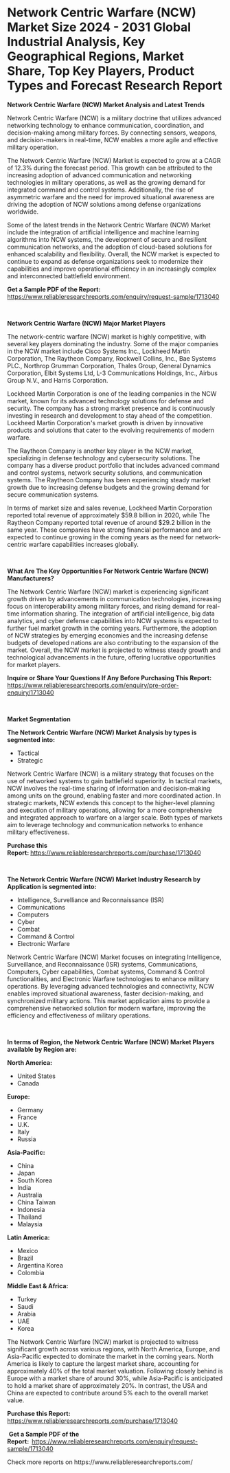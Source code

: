 <p><h1>Network Centric Warfare (NCW) Market Size 2024 - 2031 Global Industrial Analysis, Key Geographical Regions, Market Share, Top Key Players, Product Types and Forecast Research Report</h1></p><p><strong>Network Centric Warfare (NCW) Market Analysis and Latest Trends</strong></p>
<p><p>Network Centric Warfare (NCW) is a military doctrine that utilizes advanced networking technology to enhance communication, coordination, and decision-making among military forces. By connecting sensors, weapons, and decision-makers in real-time, NCW enables a more agile and effective military operation.</p><p>The Network Centric Warfare (NCW) Market is expected to grow at a CAGR of 12.3% during the forecast period. This growth can be attributed to the increasing adoption of advanced communication and networking technologies in military operations, as well as the growing demand for integrated command and control systems. Additionally, the rise of asymmetric warfare and the need for improved situational awareness are driving the adoption of NCW solutions among defense organizations worldwide.</p><p>Some of the latest trends in the Network Centric Warfare (NCW) Market include the integration of artificial intelligence and machine learning algorithms into NCW systems, the development of secure and resilient communication networks, and the adoption of cloud-based solutions for enhanced scalability and flexibility. Overall, the NCW market is expected to continue to expand as defense organizations seek to modernize their capabilities and improve operational efficiency in an increasingly complex and interconnected battlefield environment.</p></p>
<p><strong>Get a Sample PDF of the Report:&nbsp;</strong> <a href="https://www.reliableresearchreports.com/enquiry/request-sample/1713040">https://www.reliableresearchreports.com/enquiry/request-sample/1713040</a></p>
<p>&nbsp;</p>
<p><strong>Network Centric Warfare (NCW) Major Market Players</strong></p>
<p><p>The network-centric warfare (NCW) market is highly competitive, with several key players dominating the industry. Some of the major companies in the NCW market include Cisco Systems Inc., Lockheed Martin Corporation, The Raytheon Company, Rockwell Collins, Inc., Bae Systems PLC., Northrop Grumman Corporation, Thales Group, General Dynamics Corporation, Elbit Systems Ltd, L-3 Communications Holdings, Inc., Airbus Group N.V., and Harris Corporation.</p><p>Lockheed Martin Corporation is one of the leading companies in the NCW market, known for its advanced technology solutions for defense and security. The company has a strong market presence and is continuously investing in research and development to stay ahead of the competition. Lockheed Martin Corporation's market growth is driven by innovative products and solutions that cater to the evolving requirements of modern warfare.</p><p>The Raytheon Company is another key player in the NCW market, specializing in defense technology and cybersecurity solutions. The company has a diverse product portfolio that includes advanced command and control systems, network security solutions, and communication systems. The Raytheon Company has been experiencing steady market growth due to increasing defense budgets and the growing demand for secure communication systems.</p><p>In terms of market size and sales revenue, Lockheed Martin Corporation reported total revenue of approximately $59.8 billion in 2020, while The Raytheon Company reported total revenue of around $29.2 billion in the same year. These companies have strong financial performance and are expected to continue growing in the coming years as the need for network-centric warfare capabilities increases globally.</p></p>
<p>&nbsp;</p>
<p><strong>What Are The Key Opportunities For Network Centric Warfare (NCW) Manufacturers?</strong></p>
<p><p>The Network Centric Warfare (NCW) market is experiencing significant growth driven by advancements in communication technologies, increasing focus on interoperability among military forces, and rising demand for real-time information sharing. The integration of artificial intelligence, big data analytics, and cyber defense capabilities into NCW systems is expected to further fuel market growth in the coming years. Furthermore, the adoption of NCW strategies by emerging economies and the increasing defense budgets of developed nations are also contributing to the expansion of the market. Overall, the NCW market is projected to witness steady growth and technological advancements in the future, offering lucrative opportunities for market players.</p></p>
<p><strong>Inquire or Share Your Questions If Any Before Purchasing This Report:</strong> <a href="https://www.reliableresearchreports.com/enquiry/pre-order-enquiry/1713040">https://www.reliableresearchreports.com/enquiry/pre-order-enquiry/1713040</a></p>
<p>&nbsp;</p>
<p><strong>Market Segmentation</strong></p>
<p><strong>The Network Centric Warfare (NCW) Market Analysis by types is segmented into:</strong></p>
<p><ul><li>Tactical</li><li>Strategic</li></ul></p>
<p><p>Network Centric Warfare (NCW) is a military strategy that focuses on the use of networked systems to gain battlefield superiority. In tactical markets, NCW involves the real-time sharing of information and decision-making among units on the ground, enabling faster and more coordinated action. In strategic markets, NCW extends this concept to the higher-level planning and execution of military operations, allowing for a more comprehensive and integrated approach to warfare on a larger scale. Both types of markets aim to leverage technology and communication networks to enhance military effectiveness.</p></p>
<p><strong>Purchase this Report:&nbsp;</strong><a href="https://www.reliableresearchreports.com/purchase/1713040">https://www.reliableresearchreports.com/purchase/1713040</a></p>
<p>&nbsp;</p>
<p><strong>The Network Centric Warfare (NCW) Market Industry Research by Application is segmented into:</strong></p>
<p><ul><li>Intelligence, Survelliance and Reconnaissance (ISR)</li><li>Communications</li><li>Computers</li><li>Cyber</li><li>Combat</li><li>Command & Control</li><li>Electronic Warfare</li></ul></p>
<p><p>Network Centric Warfare (NCW) Market focuses on integrating Intelligence, Surveillance, and Reconnaissance (ISR) systems, Communications, Computers, Cyber capabilities, Combat systems, Command & Control functionalities, and Electronic Warfare technologies to enhance military operations. By leveraging advanced technologies and connectivity, NCW enables improved situational awareness, faster decision-making, and synchronized military actions. This market application aims to provide a comprehensive networked solution for modern warfare, improving the efficiency and effectiveness of military operations.</p></p>
<p>&nbsp;</p>
<p><strong>In terms of Region, the Network Centric Warfare (NCW) Market Players available by Region are:</strong></p>
<p>
    <p> <strong> North America: </strong>
        <ul>
            <li>United States</li>
            <li>Canada</li>
        </ul>
        </p> 
    <p> <strong> Europe: </strong>
        <ul>
            <li>Germany</li>
            <li>France</li>
            <li>U.K.</li>
            <li>Italy</li>
            <li>Russia</li>
        </ul>
        </p> 
    <p> <strong> Asia-Pacific: </strong>
        <ul>
            <li>China</li>
            <li>Japan</li>
            <li>South Korea</li>
            <li>India</li>
            <li>Australia</li>
            <li>China Taiwan</li>
            <li>Indonesia</li>
            <li>Thailand</li>
            <li>Malaysia</li>
        </ul>
        </p> 
    <p> <strong> Latin America: </strong>
        <ul>
            <li>Mexico</li>
            <li>Brazil</li>
            <li>Argentina Korea</li>
            <li>Colombia</li>
        </ul>
        </p> 
    <p> <strong> Middle East & Africa: </strong>
        <ul>
            <li>Turkey</li>
            <li>Saudi</li>
            <li>Arabia</li>
            <li>UAE</li>
            <li>Korea</li>
        </ul>
    </p>
    </p>
<p><p>The Network Centric Warfare (NCW) market is projected to witness significant growth across various regions, with North America, Europe, and Asia-Pacific expected to dominate the market in the coming years. North America is likely to capture the largest market share, accounting for approximately 40% of the total market valuation. Following closely behind is Europe with a market share of around 30%, while Asia-Pacific is anticipated to hold a market share of approximately 20%. In contrast, the USA and China are expected to contribute around 5% each to the overall market value.</p></p>
<p><strong>Purchase this Report: </strong><a href="https://www.reliableresearchreports.com/purchase/1713040">https://www.reliableresearchreports.com/purchase/1713040</a></p>
<p>&nbsp;<strong>Get a Sample PDF of the Report:&nbsp;&nbsp;</strong><a href="https://www.reliableresearchreports.com/enquiry/request-sample/1713040">https://www.reliableresearchreports.com/enquiry/request-sample/1713040</a></p>
<p><strong></strong></p>
<p>Check more reports on https://www.reliableresearchreports.com/</p>